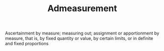 ---
title: Admeasurement
letter: A
permalink: "/definitions/admeasurement.html"
body: Ascertainment by measure; measuring out; assignment or apportionment by measure,
  that is, by fixed quantity or value, by certain limits, or in definite and fixed
  proportions
published_at: '2018-07-07'
layout: post
---